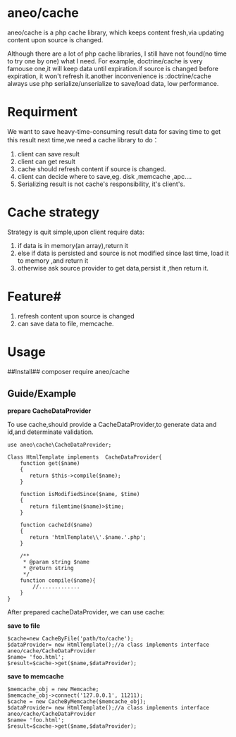 # aneo/cache
aneo/cache is a php cache library, which keeps content fresh,via updating content upon source is changed.


Although there are a lot of php cache libraries,  I still have not found(no time to try one by one) what I need. For example, doctrine/cache is very famouse one,it will keep data until expiration.if source is changed before expiration, it won't refresh it.another inconvenience is :doctrine/cache always use php serialize/unserialize to save/load data, low performance.

# Requirment #
We want to save heavy-time-consuming result data for saving time to get this result next time,we need a cache library to do：

1. client can save result
1. client can get result 
1. cache should refresh content if source is changed.  
1. client can decide where to save,eg. disk ,memcache ,apc....
2. Serializing result is not cache's responsibility, it's client's.

# Cache strategy #

Strategy is quit simple,upon client require data:

1. if data is in memory(an array),return it
1. else if data is persisted and source is not modified since last time, load it to memory ,and return it
2. otherwise ask source provider to get data,persist it ,then return it.

# Feature#

1. refresh content upon source is changed
1. can save data to file, memcache.

# Usage #
##Install##
    composer require aneo/cache
##  Guide/Example  ##

**prepare CacheDataProvider**

To use cache,should provide a CacheDataProvider,to generate data and id,and determinate validation.

    use aneo\cache\CacheDataProvider;
    
    Class HtmlTemplate implements  CacheDataProvider{
        function get($name)
        {
           return $this->compile($name);
        }
        
        function isModifiedSince($name, $time)
        {
           return filemtime($name)>$time;
        }
        
        function cacheId($name)
        {
           return 'htmlTemplate\\'.$name.'.php';
        }
        
        /**
         * @param string $name
         * @return string
         */
        function compile($name){
            //.............
        }
    }
 
After prepared cacheDataProvider, we can use cache:

**save to file**
	
    $cache=new CacheByFile('path/to/cache');
    $dataProvider= new HtmlTemplate();//a class implements interface aneo/cache/CacheDataProvider
    $name= 'foo.html';
    $result=$cache->get($name,$dataProvider);

**save to memcache**

    $memcache_obj = new Memcache;
    $memcache_obj->connect('127.0.0.1', 11211);
    $cache = new CacheByMemcache($memcache_obj);
    $dataProvider= new HtmlTemplate();//a class implements interface aneo/cache/CacheDataProvider
    $name= 'foo.html';
    $result=$cache->get($name,$dataProvider);